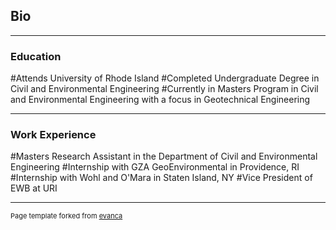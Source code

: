## Bio

---
### Education
#Attends University of Rhode Island
#Completed Undergraduate Degree in Civil and Environmental Engineering
#Currently in Masters Program in Civil and Environmental Engineering with a focus in Geotechnical Engineering

---
### Work Experience
#Masters Research Assistant in the Department of Civil and Environmental Engineering
#Internship with GZA GeoEnvironmental in Providence, RI
#Internship with Wohl and O'Mara in Staten Island, NY
#Vice President of EWB at URI






---
<p style="font-size:11px">Page template forked from <a href="https://github.com/evanca/quick-portfolio">evanca</a></p>
<!-- Remove above link if you don't want to attibute -->
